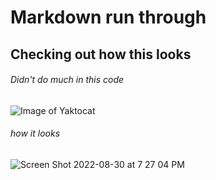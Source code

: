 # Markdown run through
## Checking out how this looks
###### Didn't do much in this code
![Image of Yaktocat](https://octodex.github.com/images/yaktocat.png)
###### how it looks
![Screen Shot 2022-08-30 at 7 27 04 PM](https://user-images.githubusercontent.com/42785357/187579207-9924eb32-da31-47bb-99f9-d8bf1aa238ad.png)
